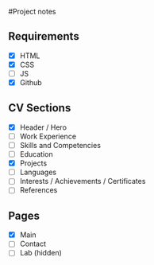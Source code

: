 #Project notes

## Requirements

- [x] HTML
- [x] CSS
- [ ] JS
- [x] Github

## CV Sections
- [x] Header / Hero
- [ ] Work Experience
- [ ] Skills and Competencies
- [ ] Education
- [x] Projects
- [ ] Languages
- [ ] Interests / Achievements / Certificates
- [ ] References

## Pages
- [x] Main
- [ ] Contact
- [ ] Lab (hidden)
